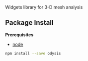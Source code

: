 Widgets library for 3-D mesh analysis

Package Install
---------------

**Prerequisites**
- [node](http://nodejs.org/)

```bash
npm install --save odysis
```
